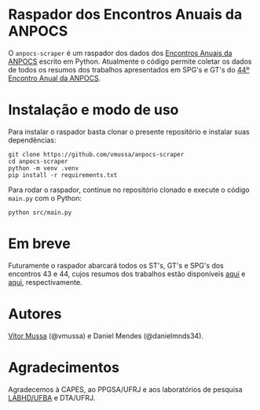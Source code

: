 # Raspador dos Encontros Anuais da ANPOCS
O `anpocs-scraper` é um raspador dos dados dos [Encontros Anuais da ANPOCS](http://anpocs.com/index.php/encontros/apresentacao) escrito em Python. Atualmente o código permite coletar os dados de todos os resumos dos trabalhos apresentados em SPG's e GT's do [44º Encontro Anual da ANPOCS](https://www.anpocs2020.sinteseeventos.com.br/).

# Instalação e modo de uso
Para instalar o raspador basta clonar o presente repositório e instalar suas dependências:
```
git clone https://github.com/vmussa/anpocs-scraper
cd anpocs-scraper
python -m venv .venv
pip install -r requirements.txt
```
Para rodar o raspador, continue no repositório clonado e execute o código `main.py` com o Python:
```
python src/main.py
```

# Em breve
Futuramente o raspador abarcará todos os ST's, GT's e SPG's dos encontros 43 e 44, cujos resumos dos trabalhos estão disponíveis [aqui](http://anpocs.com/index.php/43-encontro-anual-2019/2750-encontros-anuais/43-encontro/2301-resumos-sts-e-spgs) e [aqui](https://www.anpocs2020.sinteseeventos.com.br/site/capa), respectivamente.

# Autores
[Vítor Mussa](https://vmussa.github.io/) (@vmussa) e Daniel Mendes (@danielmnds34).

# Agradecimentos
Agradecemos à CAPES, ao PPGSA/UFRJ e aos laboratórios de pesquisa [LABHD/UFBA](http://www.labhd.ufba.br/) e DTA/UFRJ.